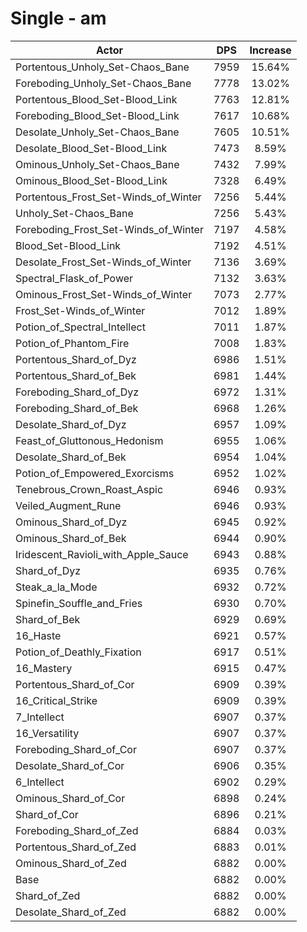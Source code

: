 # Single - am
| Actor | DPS | Increase |
|---|:---:|:---:|
|Portentous_Unholy_Set-Chaos_Bane|7959|15.64%|
|Foreboding_Unholy_Set-Chaos_Bane|7778|13.02%|
|Portentous_Blood_Set-Blood_Link|7763|12.81%|
|Foreboding_Blood_Set-Blood_Link|7617|10.68%|
|Desolate_Unholy_Set-Chaos_Bane|7605|10.51%|
|Desolate_Blood_Set-Blood_Link|7473|8.59%|
|Ominous_Unholy_Set-Chaos_Bane|7432|7.99%|
|Ominous_Blood_Set-Blood_Link|7328|6.49%|
|Portentous_Frost_Set-Winds_of_Winter|7256|5.44%|
|Unholy_Set-Chaos_Bane|7256|5.43%|
|Foreboding_Frost_Set-Winds_of_Winter|7197|4.58%|
|Blood_Set-Blood_Link|7192|4.51%|
|Desolate_Frost_Set-Winds_of_Winter|7136|3.69%|
|Spectral_Flask_of_Power|7132|3.63%|
|Ominous_Frost_Set-Winds_of_Winter|7073|2.77%|
|Frost_Set-Winds_of_Winter|7012|1.89%|
|Potion_of_Spectral_Intellect|7011|1.87%|
|Potion_of_Phantom_Fire|7008|1.83%|
|Portentous_Shard_of_Dyz|6986|1.51%|
|Portentous_Shard_of_Bek|6981|1.44%|
|Foreboding_Shard_of_Dyz|6972|1.31%|
|Foreboding_Shard_of_Bek|6968|1.26%|
|Desolate_Shard_of_Dyz|6957|1.09%|
|Feast_of_Gluttonous_Hedonism|6955|1.06%|
|Desolate_Shard_of_Bek|6954|1.04%|
|Potion_of_Empowered_Exorcisms|6952|1.02%|
|Tenebrous_Crown_Roast_Aspic|6946|0.93%|
|Veiled_Augment_Rune|6946|0.93%|
|Ominous_Shard_of_Dyz|6945|0.92%|
|Ominous_Shard_of_Bek|6944|0.90%|
|Iridescent_Ravioli_with_Apple_Sauce|6943|0.88%|
|Shard_of_Dyz|6935|0.76%|
|Steak_a_la_Mode|6932|0.72%|
|Spinefin_Souffle_and_Fries|6930|0.70%|
|Shard_of_Bek|6929|0.69%|
|16_Haste|6921|0.57%|
|Potion_of_Deathly_Fixation|6917|0.51%|
|16_Mastery|6915|0.47%|
|Portentous_Shard_of_Cor|6909|0.39%|
|16_Critical_Strike|6909|0.39%|
|7_Intellect|6907|0.37%|
|16_Versatility|6907|0.37%|
|Foreboding_Shard_of_Cor|6907|0.37%|
|Desolate_Shard_of_Cor|6906|0.35%|
|6_Intellect|6902|0.29%|
|Ominous_Shard_of_Cor|6898|0.24%|
|Shard_of_Cor|6896|0.21%|
|Foreboding_Shard_of_Zed|6884|0.03%|
|Portentous_Shard_of_Zed|6883|0.01%|
|Ominous_Shard_of_Zed|6882|0.00%|
|Base|6882|0.00%|
|Shard_of_Zed|6882|0.00%|
|Desolate_Shard_of_Zed|6882|0.00%|
